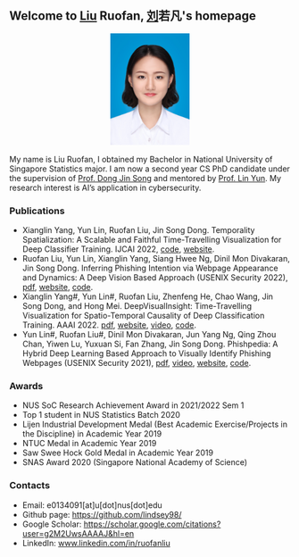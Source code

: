 

## Welcome to <u>Liu</u> Ruofan, <u>刘</u>若凡's homepage
<p align="center">
<img src="IMG_1877.JPG" height="200">
</p>

My name is Liu Ruofan, I obtained my Bachelor in National University of Singapore Statistics major. I am now a second year CS PhD candidate under the supervision of [Prof. Dong Jin Song](https://www.comp.nus.edu.sg/~dongjs/) and mentored by [Prof. Lin Yun](http://linyun.info/index.html). My research interest is AI’s application in cybersecurity. 

<!-- ### News -->
<!-- - 02-2022 <img src="icon_new.gif"> Our paper "Inferring Phishing Intention via Webpage Appearance and Dynamics: A Deep Vision Based Approach" is accepted by USENIX Security'22,  -->

### Publications 
- Xianglin Yang, Yun Lin, Ruofan Liu, Jin Song Dong. Temporality Spatialization: A Scalable and Faithful Time-Travelling Visualization for Deep Classifier Training. IJCAI 2022, [code](https://github.com/xianglinyang/SingleVisualization), [website](https://sites.google.com/view/timevis/home).
- Ruofan Liu, Yun Lin,  Xianglin Yang, Siang Hwee Ng, Dinil Mon Divakaran, Jin Song Dong. Inferring Phishing Intention via Webpage Appearance and Dynamics: A Deep Vision Based Approach (USENIX Security 2022), [pdf](http://linyun.info/publications/usenix22.pdf), [website](https://sites.google.com/view/phishintention/home), [code](https://github.com/lindsey98/PhishIntention).
- Xianglin Yang#, Yun Lin#, Ruofan Liu, Zhenfeng He, Chao Wang, Jin Song Dong, and Hong Mei. DeepVisualInsight: Time-Travelling Visualization for Spatio-Temporal Causality of Deep Classification Training. AAAI 2022. [pdf](http://linyun.info/publications/deepvisualinsight-aaai22.pdf), [website](https://sites.google.com/view/deepvisualinsight/home), [video](https://recorder-v3.slideslive.com/?share=57789&s=e8f4c2ef-76e9-48be-89a0-76b2ca201a27), [code](https://github.com/xianglinyang/DeepVisualInsight).
- Yun Lin#, Ruofan Liu#, Dinil Mon Divakaran, Jun Yang Ng, Qing Zhou Chan, Yiwen Lu, Yuxuan Si, Fan Zhang, Jin Song Dong. Phishpedia: A Hybrid Deep Learning Based Approach to Visually Identify Phishing Webpages (USENIX Security 2021), [pdf](http://linyun.info/publications/usenix21.pdf), [video](https://www.youtube.com/watch?v=-DlaLALXDnM), [website](https://sites.google.com/view/phishpedia-site/home), [code](https://github.com/lindsey98/Phishpedia). 


### Awards
- NUS SoC Research Achievement Award in 2021/2022 Sem 1
- Top 1 student in NUS Statistics Batch 2020
- Lijen Industrial Development Medal (Best Academic Exercise/Projects in the Discipline) in Academic Year 2019
- NTUC Medal in Academic Year 2019
- Saw Swee Hock Gold Medal in Academic Year 2019
- SNAS Award 2020 (Singapore National Academy of Science)

### Contacts 
- Email: e0134091[at]u[dot]nus[dot]edu
- Github page: https://github.com/lindsey98/
- Google Scholar: https://scholar.google.com/citations?user=g2M2UwsAAAAJ&hl=en
- LinkedIn: www.linkedin.com/in/ruofanliu
